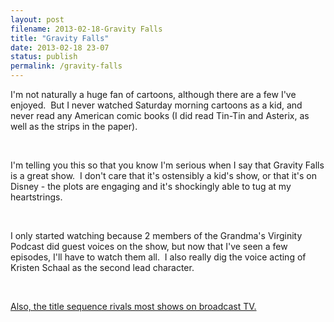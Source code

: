 ```yaml
---
layout: post
filename: 2013-02-18-Gravity Falls
title: "Gravity Falls"
date: 2013-02-18 23-07
status: publish
permalink: /gravity-falls
---
```

I'm not naturally a huge fan of cartoons, although there are a few I've enjoyed.  But I never watched Saturday morning cartoons as a kid, and never read any American comic books (I did read Tin-Tin and Asterix, as well as the strips in the paper).

&nbsp;

I'm telling you this so that you know I'm serious when I say that Gravity Falls is a great show.  I don't care that it's ostensibly a kid's show, or that it's on Disney - the plots are engaging and it's shockingly able to tug at my heartstrings.

&nbsp;

I only started watching because 2 members of the Grandma's Virginity Podcast did guest voices on the show, but now that I've seen a few episodes, I'll have to watch them all.  I also really dig the voice acting of Kristen Schaal as the second lead character.

&nbsp;

<a href="https://www.youtube.com/watch?v=Z6usKhzL8uI">Also, the title sequence rivals most shows on broadcast TV.

</a>